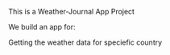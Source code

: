 This is a Weather-Journal App Project

We build an app for: 

Getting the weather data for speciefic country
